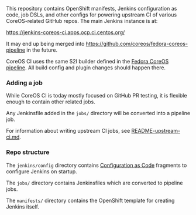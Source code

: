 This repository contains OpenShift manifests, Jenkins
configuration as code, job DSLs, and other configs for
powering upstream CI of various CoreOS-related GitHub repos.
The main Jenkins instance is at:

https://jenkins-coreos-ci.apps.ocp.ci.centos.org/

It may end up being merged into
https://github.com/coreos/fedora-coreos-pipeline in the
future.

CoreOS CI uses the same S2I builder defined in the
[Fedora CoreOS pipeline](https://github.com/coreos/fedora-coreos-pipeline/tree/main/jenkins/master).
All build config and plugin changes should happen there.

### Adding a job

While CoreOS CI is today mostly focused on GitHub PR
testing, it is flexible enough to contain other related
jobs.

Any Jenkinsfile added in the `jobs/` directory will be
converted into a pipeline job.

For information about writing upstream CI jobs, see
[README-upstream-ci.md](README-upstream-ci.md).

### Repo structure

The `jenkins/config` directory contains
[Configuration as Code](https://github.com/jenkinsci/configuration-as-code-plugin)
fragments to configure Jenkins on startup.

The `jobs/` directory contains Jenkinsfiles which are
converted to pipeline jobs.

The `manifests/` directory contains the OpenShift template
for creating Jenkins itself.
